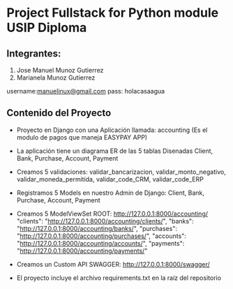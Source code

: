 # Project Fullstack for Python module USIP Diploma

## Integrantes:
1. Jose Manuel Munoz Gutierrez
2. Marianela Munoz Gutierrez

username:manuelinux@gmail.com
pass: holacasaagua

## Contenido del Proyecto
- Proyecto en Django con una Aplicación llamada: accounting (Es el modulo de pagos que maneja EASYPAY APP)

- La aplicación tiene un diagrama ER de las 5 tablas Disenadas
    Client, Bank, Purchase, Account, Payment

- Creamos 5 validaciones:
    validar_bancarizacion,
    validar_monto_negativo,
    validar_moneda_permitida,
    validar_code_CRM,
    validar_code_ERP

- Registramos 5 Models en nuestro Admin de Django: Client, Bank, Purchase, Account, Payment

- Creamos 5 ModelViewSet
    ROOT: http://127.0.0.1:8000/accounting/
        "clients": "http://127.0.0.1:8000/accounting/clients/",
        "banks": "http://127.0.0.1:8000/accounting/banks/",
        "purchases": "http://127.0.0.1:8000/accounting/purchases/",
        "accounts": "http://127.0.0.1:8000/accounting/accounts/",
        "payments": "http://127.0.0.1:8000/accounting/payments/"
     
- Creamos un Custom API
    SWAGGER: http://127.0.0.1:8000/swagger/
       

- El proyecto incluye el archivo requirements.txt en la raíz del repositorio